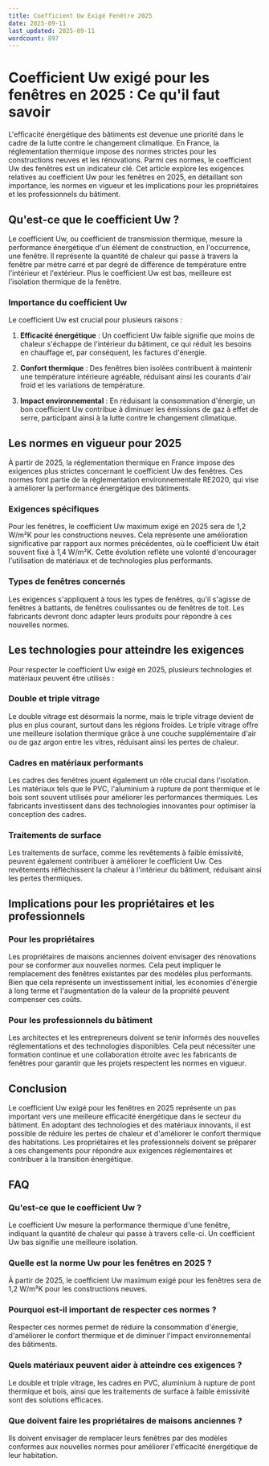 ```yaml
---
title: Coefficient Uw Exigé Fenêtre 2025
date: 2025-09-11
last_updated: 2025-09-11
wordcount: 897
---
```


# Coefficient Uw exigé pour les fenêtres en 2025 : Ce qu'il faut savoir

L'efficacité énergétique des bâtiments est devenue une priorité dans le cadre de la lutte contre le changement climatique. En France, la réglementation thermique impose des normes strictes pour les constructions neuves et les rénovations. Parmi ces normes, le coefficient Uw des fenêtres est un indicateur clé. Cet article explore les exigences relatives au coefficient Uw pour les fenêtres en 2025, en détaillant son importance, les normes en vigueur et les implications pour les propriétaires et les professionnels du bâtiment.

## Qu'est-ce que le coefficient Uw ?

Le coefficient Uw, ou coefficient de transmission thermique, mesure la performance énergétique d'un élément de construction, en l'occurrence, une fenêtre. Il représente la quantité de chaleur qui passe à travers la fenêtre par mètre carré et par degré de différence de température entre l'intérieur et l'extérieur. Plus le coefficient Uw est bas, meilleure est l'isolation thermique de la fenêtre.

### Importance du coefficient Uw

Le coefficient Uw est crucial pour plusieurs raisons :

1. **Efficacité énergétique** : Un coefficient Uw faible signifie que moins de chaleur s'échappe de l'intérieur du bâtiment, ce qui réduit les besoins en chauffage et, par conséquent, les factures d'énergie.
   
2. **Confort thermique** : Des fenêtres bien isolées contribuent à maintenir une température intérieure agréable, réduisant ainsi les courants d'air froid et les variations de température.

3. **Impact environnemental** : En réduisant la consommation d'énergie, un bon coefficient Uw contribue à diminuer les émissions de gaz à effet de serre, participant ainsi à la lutte contre le changement climatique.

## Les normes en vigueur pour 2025

À partir de 2025, la réglementation thermique en France impose des exigences plus strictes concernant le coefficient Uw des fenêtres. Ces normes font partie de la réglementation environnementale RE2020, qui vise à améliorer la performance énergétique des bâtiments.

### Exigences spécifiques

Pour les fenêtres, le coefficient Uw maximum exigé en 2025 sera de 1,2 W/m²K pour les constructions neuves. Cela représente une amélioration significative par rapport aux normes précédentes, où le coefficient Uw était souvent fixé à 1,4 W/m²K. Cette évolution reflète une volonté d'encourager l'utilisation de matériaux et de technologies plus performants.

### Types de fenêtres concernés

Les exigences s'appliquent à tous les types de fenêtres, qu'il s'agisse de fenêtres à battants, de fenêtres coulissantes ou de fenêtres de toit. Les fabricants devront donc adapter leurs produits pour répondre à ces nouvelles normes.

## Les technologies pour atteindre les exigences

Pour respecter le coefficient Uw exigé en 2025, plusieurs technologies et matériaux peuvent être utilisés :

### Double et triple vitrage

Le double vitrage est désormais la norme, mais le triple vitrage devient de plus en plus courant, surtout dans les régions froides. Le triple vitrage offre une meilleure isolation thermique grâce à une couche supplémentaire d'air ou de gaz argon entre les vitres, réduisant ainsi les pertes de chaleur.

### Cadres en matériaux performants

Les cadres des fenêtres jouent également un rôle crucial dans l'isolation. Les matériaux tels que le PVC, l'aluminium à rupture de pont thermique et le bois sont souvent utilisés pour améliorer les performances thermiques. Les fabricants investissent dans des technologies innovantes pour optimiser la conception des cadres.

### Traitements de surface

Les traitements de surface, comme les revêtements à faible émissivité, peuvent également contribuer à améliorer le coefficient Uw. Ces revêtements réfléchissent la chaleur à l'intérieur du bâtiment, réduisant ainsi les pertes thermiques.

## Implications pour les propriétaires et les professionnels

### Pour les propriétaires

Les propriétaires de maisons anciennes doivent envisager des rénovations pour se conformer aux nouvelles normes. Cela peut impliquer le remplacement des fenêtres existantes par des modèles plus performants. Bien que cela représente un investissement initial, les économies d'énergie à long terme et l'augmentation de la valeur de la propriété peuvent compenser ces coûts.

### Pour les professionnels du bâtiment

Les architectes et les entrepreneurs doivent se tenir informés des nouvelles réglementations et des technologies disponibles. Cela peut nécessiter une formation continue et une collaboration étroite avec les fabricants de fenêtres pour garantir que les projets respectent les normes en vigueur.

## Conclusion

Le coefficient Uw exigé pour les fenêtres en 2025 représente un pas important vers une meilleure efficacité énergétique dans le secteur du bâtiment. En adoptant des technologies et des matériaux innovants, il est possible de réduire les pertes de chaleur et d'améliorer le confort thermique des habitations. Les propriétaires et les professionnels doivent se préparer à ces changements pour répondre aux exigences réglementaires et contribuer à la transition énergétique.

## FAQ

### Qu'est-ce que le coefficient Uw ?

Le coefficient Uw mesure la performance thermique d'une fenêtre, indiquant la quantité de chaleur qui passe à travers celle-ci. Un coefficient Uw bas signifie une meilleure isolation.

### Quelle est la norme Uw pour les fenêtres en 2025 ?

À partir de 2025, le coefficient Uw maximum exigé pour les fenêtres sera de 1,2 W/m²K pour les constructions neuves.

### Pourquoi est-il important de respecter ces normes ?

Respecter ces normes permet de réduire la consommation d'énergie, d'améliorer le confort thermique et de diminuer l'impact environnemental des bâtiments.

### Quels matériaux peuvent aider à atteindre ces exigences ?

Le double et triple vitrage, les cadres en PVC, aluminium à rupture de pont thermique et bois, ainsi que les traitements de surface à faible émissivité sont des solutions efficaces.

### Que doivent faire les propriétaires de maisons anciennes ?

Ils doivent envisager de remplacer leurs fenêtres par des modèles conformes aux nouvelles normes pour améliorer l'efficacité énergétique de leur habitation.